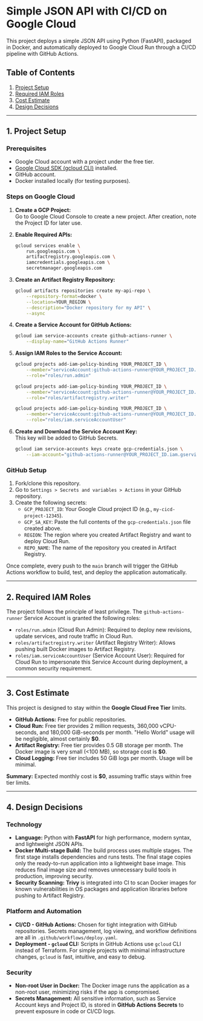 # Simple JSON API with CI/CD on Google Cloud

This project deploys a simple JSON API using Python (FastAPI), packaged in Docker, and automatically deployed to Google Cloud Run through a CI/CD pipeline with GitHub Actions.

## Table of Contents
1. [Project Setup](#1-project-setup)
2. [Required IAM Roles](#2-required-iam-roles)
3. [Cost Estimate](#3-cost-estimate)
4. [Design Decisions](#4-design-decisions)

---

## 1. Project Setup

### Prerequisites
* Google Cloud account with a project under the free tier.
* [Google Cloud SDK (gcloud CLI)](https://cloud.google.com/sdk/docs/install) installed.
* GitHub account.
* Docker installed locally (for testing purposes).

### Steps on Google Cloud

1. **Create a GCP Project:**  
   Go to Google Cloud Console to create a new project. After creation, note the Project ID for later use.

2. **Enable Required APIs:**
    ```bash
    gcloud services enable \
        run.googleapis.com \
        artifactregistry.googleapis.com \
        iamcredentials.googleapis.com \
        secretmanager.googleapis.com
    ```

3. **Create an Artifact Registry Repository:**
    ```bash
    gcloud artifacts repositories create my-api-repo \
        --repository-format=docker \
        --location=YOUR_REGION \
        --description="Docker repository for my API" \
        --async
    ```

4. **Create a Service Account for GitHub Actions:**
    ```bash
    gcloud iam service-accounts create github-actions-runner \
        --display-name="GitHub Actions Runner"
    ```

5. **Assign IAM Roles to the Service Account:**
    ```bash
    gcloud projects add-iam-policy-binding YOUR_PROJECT_ID \
        --member="serviceAccount:github-actions-runner@YOUR_PROJECT_ID.iam.gserviceaccount.com" \
        --role="roles/run.admin"

    gcloud projects add-iam-policy-binding YOUR_PROJECT_ID \
        --member="serviceAccount:github-actions-runner@YOUR_PROJECT_ID.iam.gserviceaccount.com" \
        --role="roles/artifactregistry.writer"

    gcloud projects add-iam-policy-binding YOUR_PROJECT_ID \
        --member="serviceAccount:github-actions-runner@YOUR_PROJECT_ID.iam.gserviceaccount.com" \
        --role="roles/iam.serviceAccountUser"
    ```

6. **Create and Download the Service Account Key:**  
   This key will be added to GitHub Secrets.
    ```bash
    gcloud iam service-accounts keys create gcp-credentials.json \
        --iam-account="github-actions-runner@YOUR_PROJECT_ID.iam.gserviceaccount.com"
    ```

### GitHub Setup

1. Fork/clone this repository.
2. Go to `Settings > Secrets and variables > Actions` in your GitHub repository.
3. Create the following secrets:
   * `GCP_PROJECT_ID`: Your Google Cloud project ID (e.g., `my-cicd-project-12345`).
   * `GCP_SA_KEY`: Paste the full contents of the `gcp-credentials.json` file created above.
   * `REGION`: The region where you created Artifact Registry and want to deploy Cloud Run.
   * `REPO_NAME`: The name of the repository you created in Artifact Registry.

Once complete, every push to the `main` branch will trigger the GitHub Actions workflow to build, test, and deploy the application automatically.

---

## 2. Required IAM Roles

The project follows the principle of least privilege. The `github-actions-runner` Service Account is granted the following roles:

* `roles/run.admin` (Cloud Run Admin): Required to deploy new revisions, update services, and route traffic in Cloud Run.
* `roles/artifactregistry.writer` (Artifact Registry Writer): Allows pushing built Docker images to Artifact Registry.
* `roles/iam.serviceAccountUser` (Service Account User): Required for Cloud Run to impersonate this Service Account during deployment, a common security requirement.

---

## 3. Cost Estimate

This project is designed to stay within the **Google Cloud Free Tier** limits.

* **GitHub Actions:** Free for public repositories.
* **Cloud Run:** Free tier provides 2 million requests, 360,000 vCPU-seconds, and 180,000 GiB-seconds per month. "Hello World" usage will be negligible, almost certainly **$0**.
* **Artifact Registry:** Free tier provides 0.5 GB storage per month. The Docker image is very small (<100 MB), so storage cost is **$0**.
* **Cloud Logging:** Free tier includes 50 GiB logs per month. Usage will be minimal.

**Summary:** Expected monthly cost is **$0**, assuming traffic stays within free tier limits.

---

## 4. Design Decisions

### Technology

* **Language:** Python with **FastAPI** for high performance, modern syntax, and lightweight JSON APIs.
* **Docker Multi-stage Build:** The build process uses multiple stages. The first stage installs dependencies and runs tests. The final stage copies only the ready-to-run application into a lightweight base image. This reduces final image size and removes unnecessary build tools in production, improving security.
* **Security Scanning:** **Trivy** is integrated into CI to scan Docker images for known vulnerabilities in OS packages and application libraries before pushing to Artifact Registry.

### Platform and Automation

* **CI/CD - GitHub Actions:** Chosen for tight integration with GitHub repositories. Secrets management, log viewing, and workflow definitions are all in `.github/workflows/deploy.yaml`.
* **Deployment - `gcloud` CLI:** Scripts in GitHub Actions use `gcloud` CLI instead of Terraform. For simple projects with minimal infrastructure changes, `gcloud` is fast, intuitive, and easy to debug.

### Security

* **Non-root User in Docker:** The Docker image runs the application as a non-root user, minimizing risks if the app is compromised.
* **Secrets Management:** All sensitive information, such as Service Account keys and Project ID, is stored in **GitHub Actions Secrets** to prevent exposure in code or CI/CD logs.

